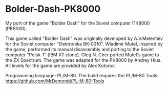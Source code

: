 # Bolder-Dash-PK8000
My port of the game "Bolder Dash" for the Soviet computer ПК8000 (PK8000).

This game called "Bolder Dash" was originally developed by A.V.Melentiev
for the Soviet computer "Elektronika BK-0010". Wladimir Mutel, inspired
by the game, performed its  manual disassembly and porting to the Soviet
computer "Poisk-1" (IBM XT clone).
Oleg N. Cher ported Mutel's game to the ZX Spectrum.
The game was adapted for the PK8000 by Andrey Hlus. All levels for the game
are provided by Alex Kotorov.

Programming language: PL/M-80. 
The build requires the PL/M-80 Tools: https://github.com/MrDemonid/PL-M-80-Tools
